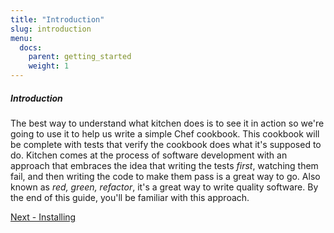 ```yaml
---
title: "Introduction"
slug: introduction
menu:
  docs:
    parent: getting_started
    weight: 1
---
```


##### Introduction

The best way to understand what kitchen does is to see it in action so we're going to use it to help us write a simple Chef cookbook. This cookbook will be complete with tests that verify the cookbook does what it's supposed to do. Kitchen comes at the process of software development with an approach that embraces the idea that writing the tests *first*, watching them fail, and then writing the code to make them pass is a great way to go.  Also known as *red, green, refactor*, it's a great way to write quality software.  By the end of this guide, you'll be familiar with this approach.

<div class="sidebar--footer">
<a class="button primary-cta" href="/docs/getting-started/installing">Next - Installing</a>
</div>
